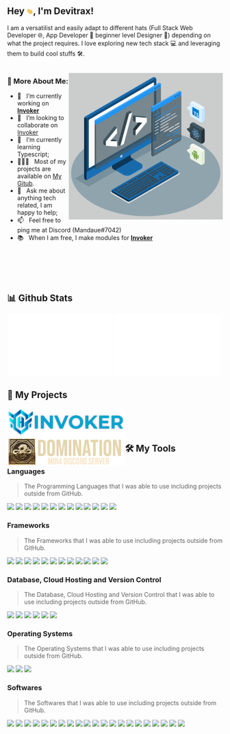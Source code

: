 ## Hey <img src="./resources/images/wave.gif" width="3%">, I'm Devitrax!

I am a versatilist and easily adapt to different hats (Full Stack Web Developer 🌐, App Developer 📱 beginner level Designer 🎨) depending on what the project requires. I love exploring new tech stack 💻 and leveraging them to build cool stuffs 🛠️. 
<br/>
<br/>

<img align="right" alt="GIF" src="./resources/images/techstack.gif" width="360px"/>
  
### 🧐 More About Me:

- 🔭 &nbsp; I’m currently working on **[Invoker](https://github.com/Invoke-Hub)**
- 🤝 &nbsp; I’m looking to collaborate on [Invoker](https://github.com/Invoke-Hub)
- 🌱 &nbsp; I’m currently learning Typescript; 
- 👨🏻‍💻 &nbsp; Most of my projects are available on [My Gitub](https://github.com/Azshurith).
- 💬 &nbsp; Ask me about anything tech related, I am happy to help;
- 📫 &nbsp; Feel free to ping me at Discord (Mandaue#7042)
- 📚 &nbsp; When I am free, I make modules for **[Invoker](https://github.com/Invoke-Hub)**

<br/>
<br/>
<br/>
<br/>

## 📊 Github Stats

<p align-text="center">
  <img alt="invoker" src="https://raw.githubusercontent.com/Azshurith/github-stats-transparent/output/generated/overview.svg" width="49%"> 
  <img alt="invoker" src="https://raw.githubusercontent.com/Azshurith/github-stats-transparent/output/generated/languages.svg" width="49%"> 
</p>

## 💼 My Projects
<a href="https://github.com/Invoke-Hub" target="_blank"> 
  <img alt="invoker" src="https://github.com/Invoke-Hub/Invoker/blob/main/src/modules/main/resources/LogoText.png?raw=true" height="68" align="left"> 
</a>
<a href="https://github.com/Azshurith/MIR4-Domination-Server" target="_blank"> 
  <img alt="domination" src="https://github.com/Azshurith/MIR4-Domination-Server/raw/main/DominationLogo.png?raw=true" height="68" align="left"> 
</a>

</br>
</br>
</br>

## 🛠️ My Tools

### Languages

> The Programming Languages that I was able to use including projects outside from GitHub.

![](https://img.shields.io/badge/node.js-%2343853D.svg?style=for-the-badge&logo=node-dot-js&logoColor=white)
![](https://img.shields.io/badge/javascript-%23323330.svg?style=for-the-badge&logo=javascript&logoColor=%23F7DF1E)
![](https://img.shields.io/badge/typescript-%23007ACC.svg?style=for-the-badge&logo=typescript&logoColor=white)
![](https://img.shields.io/badge/html5-%23E34F26.svg?style=for-the-badge&logo=html5&logoColor=white)
![](https://img.shields.io/badge/css3-%231572B6.svg?style=for-the-badge&logo=css3&logoColor=white)
![](https://img.shields.io/badge/c-%2300599C.svg?style=for-the-badge&logo=c&logoColor=white)
![](https://img.shields.io/badge/c++-%2300599C.svg?style=for-the-badge&logo=c%2B%2B&ogoColor=white)
![](https://img.shields.io/badge/c%23-%23239120.svg?style=for-the-badge&logo=c-sharp&logoColor=white)
![](https://img.shields.io/badge/java-%23ED8B00.svg?style=for-the-badge&logo=java&logoColor=white)
![](https://img.shields.io/badge/php-%23777BB4.svg?style=for-the-badge&logo=php&logoColor=white)
![](https://img.shields.io/badge/kotlin-%230095D5.svg?style=for-the-badge&logo=kotlin&logoColor=white)
![](https://img.shields.io/badge/ruby-%23CC342D.svg?style=for-the-badge&logo=ruby&logoColor=white)
![](https://img.shields.io/badge/shell_script-%23121011.svg?style=for-the-badge&logo=gnu-bash&logoColor=white)

### Frameworks

> The Frameworks that I was able to use including projects outside from GitHub.

![](https://img.shields.io/badge/express.js-%23404d59.svg?style=for-the-badge&logo=express&logoColor=%2361DAFB)
![](https://img.shields.io/badge/react-%2320232a.svg?style=for-the-badge&logo=react&logoColor=%2361DAFB)
![](https://img.shields.io/badge/angular-%23DD0031.svg?style=for-the-badge&logo=angular&logoColor=white)
![](https://img.shields.io/badge/angular.js-%23E23237.svg?style=for-the-badge&logo=angularjs&logoColor=white)
![](https://img.shields.io/badge/bootstrap-%23563D7C.svg?style=for-the-badge&logo=bootstrap&logoColor=white)
![](https://img.shields.io/badge/materialui-%230081CB.svg?style=for-the-badge&logo=material-ui&logoColor=white)
![](https://img.shields.io/badge/jquery-%230769AD.svg?style=for-the-badge&logo=jquery&logoColor=white)
![](https://img.shields.io/badge/laravel-%23FF2D20.svg?style=for-the-badge&logo=laravel&logoColor=white)
![](https://img.shields.io/badge/spring-%236DB33F.svg?style=for-the-badge&logo=spring&logoColor=white)
![](https://img.shields.io/badge/SASS-hotpink.svg?style=for-the-badge&logo=SASS&logoColor=white)
![](https://img.shields.io/badge/Electron-20232e.svg?style=for-the-badge&logo=electron&logoColor=white)
![](https://img.shields.io/badge/Wordpress-21759B.svg?style=for-the-badge&logo=wordpress&logoColor=white)

### Database, Cloud Hosting and Version Control

> The Database, Cloud Hosting and Version Control that I was able to use including projects outside from GitHub.

![](https://img.shields.io/badge/GitHub%20Pages-327FC7.svg?style=for-the-badge&logo=github&logoColor=white)
![](https://img.shields.io/badge/Heroku-430098.svg?style=for-the-badge&logo=heroku&logoColor=white)
![](https://img.shields.io/badge/MySQL-00f.svg?style=for-the-badge&logo=mysql&logoColor=white)
![](https://img.shields.io/badge/PostgreSQL-316192.svg?style=for-the-badge&logo=postgresql&logoColor=white)
![](https://img.shields.io/badge/gitlab-%23181717.svg?style=for-the-badge&logo=gitlab&logoColor=white)
![](https://img.shields.io/badge/github-%23121011.svg?style=for-the-badge&logo=github&logoColor=white)

### Operating Systems

> The Operating Systems that I was able to use including projects outside from GitHub.

![](https://img.shields.io/badge/Ubuntu-E95420?style=for-the-badge&logo=ubuntu&logoColor=white)
![](https://img.shields.io/badge/Windows-0078D6?style=for-the-badge&logo=windows&logoColor=white)
![](https://img.shields.io/badge/Android-3DDC84?style=for-the-badge&logo=android&logoColor=white)

### Softwares

> The Softwares that I was able to use including projects outside from GitHub.

![](https://img.shields.io/badge/Adobe-FF0000.svg?style=for-the-badge&logo=adobe&logoColor=white)
![](https://img.shields.io/badge/adobephotoshop-%2331A8FF.svg?style=for-the-badge&logo=adobephotoshop&logoColor=white)
![](https://img.shields.io/badge/adobeillustrator-%23FF9A00.svg?style=for-the-badge&logo=adobeillustrator&logoColor=white)
![](https://img.shields.io/badge/VisualStudio-5C2D91.svg?style=for-the-badge&logo=visual-studio&logoColor=white)
![](https://img.shields.io/badge/VisualStudioCode-0078d7.svg?style=for-the-badge&logo=visual-studio-code&logoColor=white)
![](https://img.shields.io/badge/IntelliJIDEA-000000.svg?style=for-the-badge&logo=intellij-idea&logoColor=white)
![](https://img.shields.io/badge/NetBeansIDE-1B6AC6.svg?style=for-the-badge&logo=apache-netbeans-ide&logoColor=white)
![](https://img.shields.io/badge/VIM-%2311AB00.svg?style=for-the-badge&logo=vim&logoColor=white)
![](https://img.shields.io/badge/sublime_text-%23575757.svg?style=for-the-badge&logo=sublime-text&logoColor=important")
![](https://img.shields.io/badge/phpstorm-143?style=for-the-badge&logo=phpstorm&logoColor=black&color=black&labelColor=darkorchid)
![](https://img.shields.io/badge/Git-F05033.svg?style=for-the-badge&logo=git&logoColor=white)
![](https://img.shields.io/badge/Google%20Sheets-34A853.svg?style=for-the-badge&logo=google%20sheets&logoColor=white)
![](https://img.shields.io/badge/-OBS%20Studio-302E31?style=for-the-badge&logo=obs-studio&logoColor=white)
![](https://img.shields.io/badge/Postman-FF6C37?style=for-the-badge&logo=postman&logoColor=white)
![](https://img.shields.io/badge/-Stack%20Overflow-FE7A16?style=for-the-badge&logo=stack-overflow&logoColor=white)
![](https://img.shields.io/badge/Visual%20Studio%20Code-0078d7.svg?style=for-the-badge&logo=visual-studio-code&logoColor=white)
![](https://img.shields.io/badge/docker-%230db7ed.svg?style=for-the-badge&logo=docker&logoColor=white)
![](https://img.shields.io/badge/vagrant-%231563FF.svg?style=for-the-badge&logo=vagrant&logoColor=white)
![](https://img.shields.io/badge/Babel-F9DC3e?style=for-the-badge&logo=babel&logoColor=black)
![](https://img.shields.io/badge/apache-%23D42029.svg?style=for-the-badge&logo=apache&logoColor=white)
![](https://img.shields.io/badge/jenkins-%232C5263.svg?style=for-the-badge&logo=jenkins&logoColor=white)
